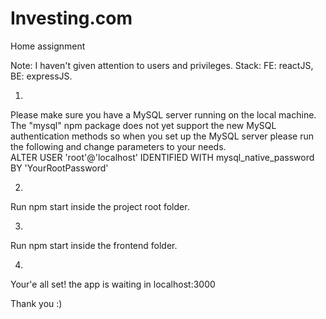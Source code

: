 # Investing.com
Home assignment

Note: I haven't given attention to users and privileges.
Stack: FE: reactJS, BE: expressJS.


1.
Please make sure you have a MySQL server running on the local machine.
The "mysql" npm package does not yet support the new MySQL authentication methods so when you set up the MySQL server please run the following and change parameters to your needs.  
ALTER USER 'root'@'localhost' IDENTIFIED WITH mysql_native_password BY 'YourRootPassword'

2.
Run npm start inside the project root folder.

3. 
Run npm start inside the frontend folder.

4.
Your'e all set! the app is waiting in localhost:3000

Thank you :)

